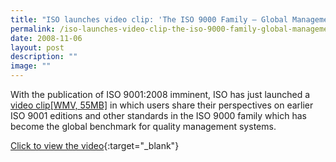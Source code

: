 ```yaml
---
title: "ISO launches video clip: 'The ISO 9000 Family – Global Management Standards'"
permalink: /iso-launches-video-clip-the-iso-9000-family-global-management-standards/
date: 2008-11-06
layout: post
description: ""
image: ""
---
```

With the publication of ISO 9001:2008 imminent, ISO has just launched a [video clip[WMV, 55MB]](http://www.iso.org/sites/multimedia/video/ISO\_9000\_video.wmv) in which users share their perspectives on earlier ISO 9001 editions and other standards in the ISO 9000 family which has become the global benchmark for quality management systems.

[Click to view the video](https://www.youtube.com/watch?feature=player\_embedded&v=oq1Zi\_V4KyE){:target="\_blank"}